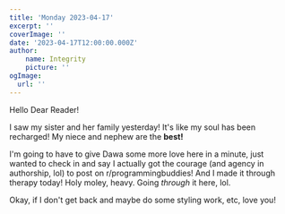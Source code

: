 ```yaml
---
title: 'Monday 2023-04-17'
excerpt: ''
coverImage: ''
date: '2023-04-17T12:00:00.000Z'
author:
	name: Integrity
	picture: ''
ogImage:
  url: ''
---
```


Hello Dear Reader!

I saw my sister and her family yesterday! It's like my soul has been recharged! My niece and nephew are the **best!**

I'm going to have to give Dawa some more love here in a minute, just wanted to check in and say I actually got the courage (and agency in authorship, lol) to post on r/programmingbuddies! And I made it through therapy today! Holy moley, heavy. Going _through_ it here, lol.

Okay, if I don't get back and maybe do some styling work, etc, love you!
